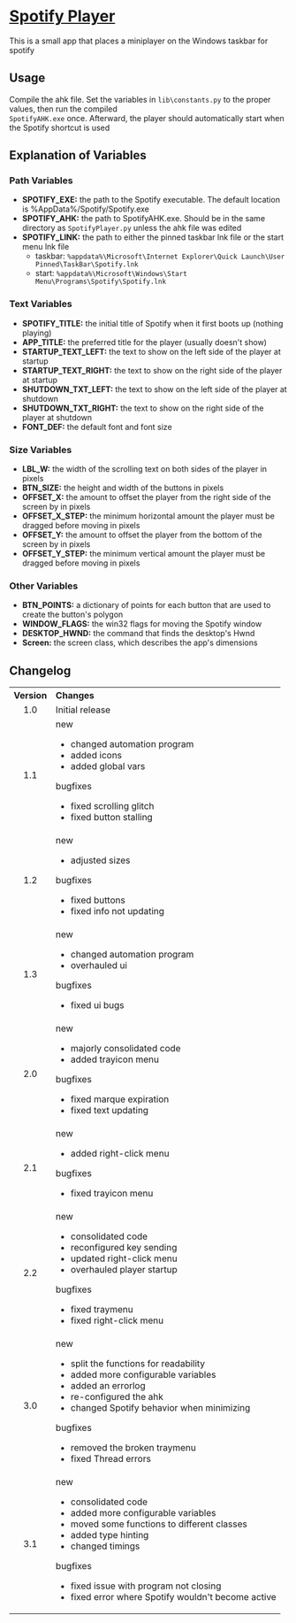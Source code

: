 # [Spotify Player](https://github.com/Cryden13/Python/tree/main/spotifyplayer)

This is a small app that places a miniplayer on the Windows taskbar for spotify

## Usage

Compile the ahk file. Set the variables in `lib\constants.py` to the proper values, then run the compiled  
`SpotifyAHK.exe` once. Afterward, the player should automatically start when the Spotify shortcut is used

## Explanation of Variables

### Path Variables

- **SPOTIFY_EXE:** the path to the Spotify executable. The default location is %AppData%/Spotify/Spotify.exe
- **SPOTIFY_AHK:** the path to SpotifyAHK.exe. Should be in the same directory as `SpotifyPlayer.py` unless the ahk file was edited
- **SPOTIFY_LINK:** the path to either the pinned taskbar lnk file or the start menu lnk file
  - taskbar: `%appdata%\Microsoft\Internet Explorer\Quick Launch\User Pinned\TaskBar\Spotify.lnk`
  - start: `%appdata%\Microsoft\Windows\Start Menu\Programs\Spotify\Spotify.lnk`

### Text Variables

- **SPOTIFY_TITLE:** the initial title of Spotify when it first boots up (nothing playing)
- **APP_TITLE:** the preferred title for the player (usually doesn't show)
- **STARTUP_TEXT_LEFT:** the text to show on the left side of the player at startup
- **STARTUP_TEXT_RIGHT:** the text to show on the right side of the player at startup
- **SHUTDOWN_TXT_LEFT:** the text to show on the left side of the player at shutdown
- **SHUTDOWN_TXT_RIGHT:** the text to show on the right side of the player at shutdown
- **FONT_DEF:** the default font and font size

### Size Variables

- **LBL_W:** the width of the scrolling text on both sides of the player in pixels
- **BTN_SIZE:** the height and width of the buttons in pixels
- **OFFSET_X:** the amount to offset the player from the right side of the screen by in pixels
- **OFFSET_X_STEP:** the minimum horizontal amount the player must be dragged before moving in pixels
- **OFFSET_Y:** the amount to offset the player from the bottom of the screen by in pixels
- **OFFSET_Y_STEP:** the minimum vertical amount the player must be dragged before moving in pixels

### Other Variables

- **BTN_POINTS:** a dictionary of points for each button that are used to create the button's polygon
- **WINDOW_FLAGS:** the win32 flags for moving the Spotify window
- **DESKTOP_HWND:** the command that finds the desktop's Hwnd
- **Screen:** the screen class, which describes the app's dimensions

## Changelog

<table>
    <tbody>
        <tr>
            <th align="center">Version</th>
            <th align="left">Changes</th>
        </tr>
        <tr>
            <td align="center">1.0</td>
            <td>Initial release</td>
        </tr>
        <tr>
            <td align="center">1.1</td>
            <td>
                <dl>
                    <dt>new</dt>
                    <ul>
                        <li>changed automation program</li>
                        <li>added icons</li>
                        <li>added global vars</li>
                    </ul>
                    <dt>bugfixes</dt>
                    <ul>
                        <li>fixed scrolling glitch</li>
                        <li>fixed button stalling</li>
                    </ul>
                </dl>
            </td>
        </tr>
        <tr>
            <td align="center">1.2</td>
            <td>
                <dl>
                    <dt>new</dt>
                    <ul>
                        <li>adjusted sizes</li>
                    </ul>
                    <dt>bugfixes</dt>
                    <ul>
                        <li>fixed buttons</li>
                        <li>fixed info not updating</li>
                    </ul>
                </dl>
            </td>
        </tr>
        <tr>
            <td align="center">1.3</td>
            <td>
                <dl>
                    <dt>new</dt>
                    <ul>
                        <li>changed automation program</li>
                        <li>overhauled ui</li>
                    </ul>
                    <dt>bugfixes</dt>
                    <ul>
                        <li>fixed ui bugs</li>
                    </ul>
                </dl>
            </td>
        </tr>
        <tr>
            <td align="center">2.0</td>
            <td>
                <dl>
                    <dt>new</dt>
                    <ul>
                        <li>majorly consolidated code</li>
                        <li>added trayicon menu</li>
                    </ul>
                    <dt>bugfixes</dt>
                    <ul>
                        <li>fixed marque expiration</li>
                        <li>fixed text updating</li>
                    </ul>
                </dl>
            </td>
        </tr>
        <tr>
            <td align="center">2.1</td>
            <td>
                <dl>
                    <dt>new</dt>
                    <ul>
                        <li>added right-click menu</li>
                    </ul>
                    <dt>bugfixes</dt>
                    <ul>
                        <li>fixed trayicon menu</li>
                    </ul>
                </dl>
            </td>
        </tr>
        <tr>
            <td align="center">2.2</td>
            <td>
                <dl>
                    <dt>new</dt>
                    <ul>
                        <li>consolidated code</li>
                        <li>reconfigured key sending</li>
                        <li>updated right-click menu</li>
                        <li>overhauled player startup</li>
                    </ul>
                    <dt>bugfixes</dt>
                    <ul>
                        <li>fixed traymenu</li>
                        <li>fixed right-click menu</li>
                    </ul>
                </dl>
            </td>
        </tr>
        <tr>
            <td align="center">3.0</td>
            <td>
                <dl>
                    <dt>new</dt>
                    <ul>
                        <li>split the functions for readability</li>
                        <li>added more configurable variables</li>
                        <li>added an errorlog</li>
                        <li>re-configured the ahk</li>
                        <li>changed Spotify behavior when minimizing</li>
                    </ul>
                    <dt>bugfixes</dt>
                    <ul>
                        <li>removed the broken traymenu</li>
                        <li>fixed Thread errors</li>
                    </ul>
                </dl>
            </td>
        </tr>
        <tr>
            <td align="center">3.1</td>
            <td>
                <dl>
                    <dt>new</dt>
                    <ul>
                        <li>consolidated code</li>
                        <li>added more configurable variables</li>
                        <li>moved some functions to different classes</li>
                        <li>added type hinting</li>
                        <li>changed timings</li>
                    </ul>
                    <dt>bugfixes</dt>
                    <ul>
                        <li>fixed issue with program not closing</li>
                        <li>fixed error where Spotify wouldn't become active</li>
                    </ul>
                </dl>
            </td>
        </tr>
    </tbody>
</table>
